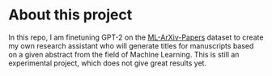 # About this project

In this repo, I am finetuning GPT-2 on the [ML-ArXiv-Papers](https://huggingface.co/datasets/CShorten/ML-ArXiv-Papers) dataset to create my own research assistant who will generate titles for manuscripts based on a given abstract from the field of Machine Learning. 
This is still an experimental project, which does not give great results yet. 